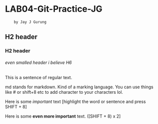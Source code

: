 # LAB04-Git-Practice-JG
        by Jay J Gurung
## H2 header

### H2 header 

###### even smalled header i believe H6


This is a sentence of regular text.

md stands for markdown. Kind of a marking language. You can use things like # or shift+8 etc to add character to your characters lol.


Here is some *important* text [highlight the word or sentence and press SHIFT + 8]

Here is some **even more important** text. ([SHIFT + 8) x 2]